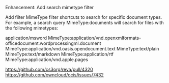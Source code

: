 Enhancement: Add search mimetype filter

Add filter MimeType filter shortcuts to search for specific document types.
For example, a search query MimeType:documents will search for files with the following mimetypes:

application/msword
MimeType:application/vnd.openxmlformats-officedocument.wordprocessingml.document
MimeType:application/vnd.oasis.opendocument.text
MimeType:text/plain
MimeType:text/markdown
MimeType:application/rtf
MimeType:application/vnd.apple.pages

https://github.com/cs3org/reva/pull/4320        
https://github.com/owncloud/ocis/issues/7432
